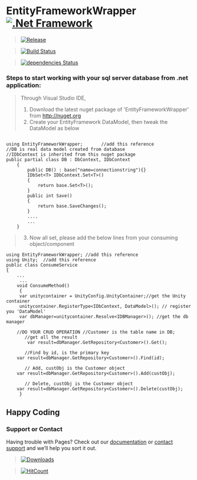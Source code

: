 # EntityFrameworkWrapper [![.Net Framework](https://img.shields.io/badge/DotNet-4.6.1-blue.svg?style=plastic)](https://www.microsoft.com/en-au/download/details.aspx?id=49981)


> [![Release](https://img.shields.io/badge/release-v1.0.7-blue.svg?style=plastic)](https://www.nuget.org/packages/Generic.Repository.EntityFramework/1.0.7)

> [![Build Status](https://travis-ci.org/AJEETX/EntityFrameworkWrapper.png?branch=master&style=plastic)](https://travis-ci.org/AJEETX/EntityFrameworkWrapper)

> [![dependencies Status](https://img.shields.io/badge/dependency-none-brightgreen.svg?style=plastic)](https://img.shields.io/badge/dependency-none-brightgreen.svg)

### Steps to start working with your sql server database from .net application:
>   Through Visual Studio IDE, 
>	1.  Download the latest nuget package of 'EntityFrameworkWrapper' from http://nuget.org
>	2. Create your EntityFramework DataModel, then tweak the DataModel as below
```

using EntityFrameworkWrapper;       //add this reference
//DB is real data model created from database
//IDbContext is inherited from this nuget package
public partial class DB : DbContext, IDbContext   
    {
        public DB() : base("name=connectionstring"){} 
        IDbSet<T> IDbContext.Set<T>()
        {
            return base.Set<T>();
        }
        public int Save()
        {
            return base.SaveChanges();
        }
        ....
        ...
    }
```
>   3.	Now all set, please add the below lines from your consuming object/component

```
using EntityFrameworkWrapper; //add this reference
using Unity;  //add this reference
public class ConsumeService
{
    ...
     ...
    void ConsumeMethod()
     {
     var unitycontainer = UnityConfig.UnityContainer;//get the Unity container
     unitycontainer.RegisterType<IDbContext, DataModel>(); // register you 'DataModel'
     var dbManager=unitycontainer.Resolve<IDBManager>(); //get the db manager
	
	//DO YOUR CRUD OPERATION //Customer is the table name in DB; 
       //get all the result	
        var result=dbManager.GetRepository<Customer>().Get();  
       
       //Find by id, is the primary key
	var result=dbManager.GetRepository<Customer>().Find(id); 

       // Add, custObj is the Customer object
	var result=dbManager.GetRepository<Customer>().Add(custObj);

       // Delete, custObj is the Customer object
	var result=dbManager.GetRepository<Customer>().Delete(custObj);
     }
```

## Happy Coding

### Support or Contact

Having trouble with Pages? Check out our [documentation](https://github.com/AJEETX/EntityFrameworkWrapper/blob/master/README.md) or [contact support](mailto:ajeetkumar@email.com) and we’ll help you sort it out.

>[![Downloads](https://img.shields.io/badge/downloads-1K-blue.svg?style=plastic)](https://www.nuget.org/stats/packages/Generic.Repository.EntityFramework?groupby=Version)

> [![HitCount](http://hits.dwyl.io/ajeetx/EntityFrameworkWrapper/projects/1.svg)](http://hits.dwyl.io/ajeetx/EntityFrameworkWrapper/projects/1)

